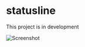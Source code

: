 # statusline

This project is in development

![Screenshot](https://github.com/nemanjan00/statusline/blob/master/screenshot/screenshot.png?raw=true)

